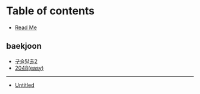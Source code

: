 # Table of contents

* [Read Me](README.md)

## baekjoon

* [구슬탈출2](baekjoon/2.md)
* [2048\(easy\)](baekjoon/2048-easy.md)

---

* [Untitled](untitled.md)

